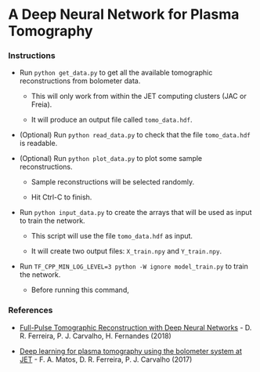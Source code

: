# A Deep Neural Network for Plasma Tomography

### Instructions

- Run `python get_data.py` to get all the available tomographic reconstructions from bolometer data.

    - This will only work from within the JET computing clusters (JAC or Freia).

    - It will produce an output file called `tomo_data.hdf`.

- (Optional) Run `python read_data.py` to check that the file `tomo_data.hdf` is readable.

- (Optional) Run `python plot_data.py` to plot some sample reconstructions.

    - Sample reconstructions will be selected randomly.
    
    - Hit Ctrl-C to finish.

- Run `python input_data.py` to create the arrays that will be used as input to train the network.

    - This script will use the file `tomo_data.hdf` as input.

    - It will create two output files: `X_train.npy` and `Y_train.npy`.

- Run `TF_CPP_MIN_LOG_LEVEL=3 python -W ignore model_train.py` to train the network.

    - Before running this command, 

### References

- [Full-Pulse Tomographic Reconstruction with Deep Neural Networks](https://arxiv.org/pdf/1802.02242.pdf) - D. R. Ferreira, P. J. Carvalho, H. Fernandes (2018)

- [Deep learning for plasma tomography using the bolometer system at JET](https://arxiv.org/pdf/1701.00322.pdf) - F. A. Matos, D. R. Ferreira, P. J. Carvalho (2017)
